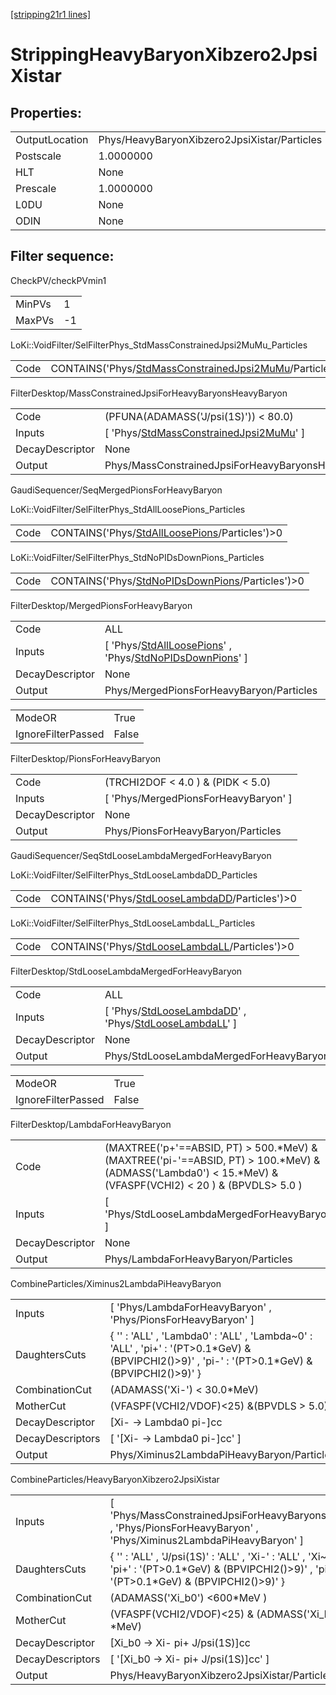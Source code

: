 [[stripping21r1 lines]](./stripping21r1-index)

# StrippingHeavyBaryonXibzero2JpsiXistar

## Properties:

|                |                                              |
|----------------|----------------------------------------------|
| OutputLocation | Phys/HeavyBaryonXibzero2JpsiXistar/Particles |
| Postscale      | 1.0000000                                    |
| HLT            | None                                         |
| Prescale       | 1.0000000                                    |
| L0DU           | None                                         |
| ODIN           | None                                         |

## Filter sequence:

CheckPV/checkPVmin1

|        |     |
|--------|-----|
| MinPVs | 1   |
| MaxPVs | -1  |

LoKi::VoidFilter/SelFilterPhys_StdMassConstrainedJpsi2MuMu_Particles

|      |                                                                                                                          |
|------|--------------------------------------------------------------------------------------------------------------------------|
| Code | CONTAINS('Phys/[StdMassConstrainedJpsi2MuMu](./stripping21r1-commonparticles-stdmassconstrainedjpsi2mumu)/Particles')\>0 |

FilterDesktop/MassConstrainedJpsiForHeavyBaryonsHeavyBaryon

|                 |                                                                                                         |
|-----------------|---------------------------------------------------------------------------------------------------------|
| Code            | (PFUNA(ADAMASS('J/psi(1S)')) \< 80.0)                                                                   |
| Inputs          | [ 'Phys/[StdMassConstrainedJpsi2MuMu](./stripping21r1-commonparticles-stdmassconstrainedjpsi2mumu)' ] |
| DecayDescriptor | None                                                                                                    |
| Output          | Phys/MassConstrainedJpsiForHeavyBaryonsHeavyBaryon/Particles                                            |

GaudiSequencer/SeqMergedPionsForHeavyBaryon

LoKi::VoidFilter/SelFilterPhys_StdAllLoosePions_Particles

|      |                                                                                                    |
|------|----------------------------------------------------------------------------------------------------|
| Code | CONTAINS('Phys/[StdAllLoosePions](./stripping21r1-commonparticles-stdallloosepions)/Particles')\>0 |

LoKi::VoidFilter/SelFilterPhys_StdNoPIDsDownPions_Particles

|      |                                                                                                        |
|------|--------------------------------------------------------------------------------------------------------|
| Code | CONTAINS('Phys/[StdNoPIDsDownPions](./stripping21r1-commonparticles-stdnopidsdownpions)/Particles')\>0 |

FilterDesktop/MergedPionsForHeavyBaryon

|                 |                                                                                                                                                                     |
|-----------------|---------------------------------------------------------------------------------------------------------------------------------------------------------------------|
| Code            | ALL                                                                                                                                                                 |
| Inputs          | [ 'Phys/[StdAllLoosePions](./stripping21r1-commonparticles-stdallloosepions)' , 'Phys/[StdNoPIDsDownPions](./stripping21r1-commonparticles-stdnopidsdownpions)' ] |
| DecayDescriptor | None                                                                                                                                                                |
| Output          | Phys/MergedPionsForHeavyBaryon/Particles                                                                                                                            |

|                    |       |
|--------------------|-------|
| ModeOR             | True  |
| IgnoreFilterPassed | False |

FilterDesktop/PionsForHeavyBaryon

|                 |                                        |
|-----------------|----------------------------------------|
| Code            | (TRCHI2DOF \< 4.0 ) & (PIDK \< 5.0)    |
| Inputs          | [ 'Phys/MergedPionsForHeavyBaryon' ] |
| DecayDescriptor | None                                   |
| Output          | Phys/PionsForHeavyBaryon/Particles     |

GaudiSequencer/SeqStdLooseLambdaMergedForHeavyBaryon

LoKi::VoidFilter/SelFilterPhys_StdLooseLambdaDD_Particles

|      |                                                                                                    |
|------|----------------------------------------------------------------------------------------------------|
| Code | CONTAINS('Phys/[StdLooseLambdaDD](./stripping21r1-commonparticles-stdlooselambdadd)/Particles')\>0 |

LoKi::VoidFilter/SelFilterPhys_StdLooseLambdaLL_Particles

|      |                                                                                                    |
|------|----------------------------------------------------------------------------------------------------|
| Code | CONTAINS('Phys/[StdLooseLambdaLL](./stripping21r1-commonparticles-stdlooselambdall)/Particles')\>0 |

FilterDesktop/StdLooseLambdaMergedForHeavyBaryon

|                 |                                                                                                                                                                 |
|-----------------|-----------------------------------------------------------------------------------------------------------------------------------------------------------------|
| Code            | ALL                                                                                                                                                             |
| Inputs          | [ 'Phys/[StdLooseLambdaDD](./stripping21r1-commonparticles-stdlooselambdadd)' , 'Phys/[StdLooseLambdaLL](./stripping21r1-commonparticles-stdlooselambdall)' ] |
| DecayDescriptor | None                                                                                                                                                            |
| Output          | Phys/StdLooseLambdaMergedForHeavyBaryon/Particles                                                                                                               |

|                    |       |
|--------------------|-------|
| ModeOR             | True  |
| IgnoreFilterPassed | False |

FilterDesktop/LambdaForHeavyBaryon

|                 |                                                                                                                                                                 |
|-----------------|-----------------------------------------------------------------------------------------------------------------------------------------------------------------|
| Code            | (MAXTREE('p+'==ABSID, PT) \> 500.\*MeV) & (MAXTREE('pi-'==ABSID, PT) \> 100.\*MeV) & (ADMASS('Lambda0') \< 15.\*MeV) & (VFASPF(VCHI2) \< 20 ) & (BPVDLS\> 5.0 ) |
| Inputs          | [ 'Phys/StdLooseLambdaMergedForHeavyBaryon' ]                                                                                                                 |
| DecayDescriptor | None                                                                                                                                                            |
| Output          | Phys/LambdaForHeavyBaryon/Particles                                                                                                                             |

CombineParticles/Ximinus2LambdaPiHeavyBaryon

|                  |                                                                                                                                                     |
|------------------|-----------------------------------------------------------------------------------------------------------------------------------------------------|
| Inputs           | [ 'Phys/LambdaForHeavyBaryon' , 'Phys/PionsForHeavyBaryon' ]                                                                                      |
| DaughtersCuts    | { '' : 'ALL' , 'Lambda0' : 'ALL' , 'Lambda~0' : 'ALL' , 'pi+' : '(PT\>0.1\*GeV) & (BPVIPCHI2()\>9)' , 'pi-' : '(PT\>0.1\*GeV) & (BPVIPCHI2()\>9)' } |
| CombinationCut   | (ADAMASS('Xi-') \< 30.0\*MeV)                                                                                                                       |
| MotherCut        | (VFASPF(VCHI2/VDOF)\<25) &(BPVDLS \> 5.0)                                                                                                           |
| DecayDescriptor  | [Xi- -\> Lambda0 pi-]cc                                                                                                                           |
| DecayDescriptors | [ '[Xi- -\> Lambda0 pi-]cc' ]                                                                                                                   |
| Output           | Phys/Ximinus2LambdaPiHeavyBaryon/Particles                                                                                                          |

CombineParticles/HeavyBaryonXibzero2JpsiXistar

|                  |                                                                                                                                                                   |
|------------------|-------------------------------------------------------------------------------------------------------------------------------------------------------------------|
| Inputs           | [ 'Phys/MassConstrainedJpsiForHeavyBaryonsHeavyBaryon' , 'Phys/PionsForHeavyBaryon' , 'Phys/Ximinus2LambdaPiHeavyBaryon' ]                                      |
| DaughtersCuts    | { '' : 'ALL' , 'J/psi(1S)' : 'ALL' , 'Xi-' : 'ALL' , 'Xi~+' : 'ALL' , 'pi+' : '(PT\>0.1\*GeV) & (BPVIPCHI2()\>9)' , 'pi-' : '(PT\>0.1\*GeV) & (BPVIPCHI2()\>9)' } |
| CombinationCut   | (ADAMASS('Xi_b0') \<600\*MeV )                                                                                                                                    |
| MotherCut        | (VFASPF(VCHI2/VDOF)\<25) & (ADMASS('Xi_b0') \< 500.0 \*MeV)                                                                                                       |
| DecayDescriptor  | [Xi_b0 -\> Xi- pi+ J/psi(1S)]cc                                                                                                                                 |
| DecayDescriptors | [ '[Xi_b0 -\> Xi- pi+ J/psi(1S)]cc' ]                                                                                                                         |
| Output           | Phys/HeavyBaryonXibzero2JpsiXistar/Particles                                                                                                                      |
